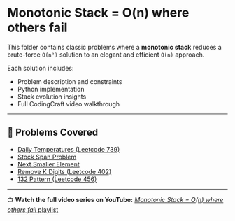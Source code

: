 # Monotonic Stack = O(n) where others fail

This folder contains classic problems where a **monotonic stack** reduces a brute-force `O(n²)` solution to an elegant and efficient `O(n)` approach.

Each solution includes:
- Problem description and constraints
- Python implementation
- Stack evolution insights
- Full CodingCraft video walkthrough

---

## 🧠 Problems Covered

- [Daily Temperatures (Leetcode 739)](daily_temperatures.py)
- [Stock Span Problem](stock_span.py)
- [Next Smaller Element](next_smaller_element.py)
- [Remove K Digits (Leetcode 402)](remove_k_digits.py)
- [132 Pattern (Leetcode 456)](132_pattern.py)

---

📺 **Watch the full video series on YouTube:** [*Monotonic Stack = O(n) where others fail* playlist](https://www.youtube.com/playlist?list=PLM8BXFkD8Zd1ACrhtVy34XgVJJW1SUCJ2)
